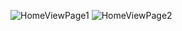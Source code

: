 
![HomeViewPage1](https://github.com/user-attachments/assets/bef28ae3-e761-4c59-9ed2-bf3d133ef055)
![HomeViewPage2](https://github.com/user-attachments/assets/34e74fbf-fa95-4fd4-a02f-501a4505fa47)
